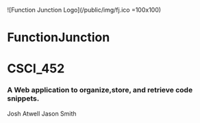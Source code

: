 ![Function Junction Logo](/public/img/fj.ico =100x100)
# FunctionJunction
# CSCI_452

### A Web application to organize,store, and retrieve code snippets.

Josh Atwell
Jason Smith
